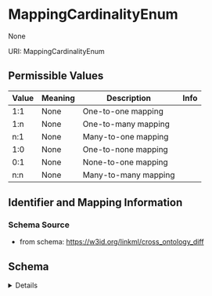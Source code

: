 # MappingCardinalityEnum

None

URI: MappingCardinalityEnum

## Permissible Values

| Value | Meaning | Description | Info |
| --- | --- | --- | --- |
| 1:1 | None | One-to-one mapping | |
| 1:n | None | One-to-many mapping | |
| n:1 | None | Many-to-one mapping | |
| 1:0 | None | One-to-none mapping | |
| 0:1 | None | None-to-one mapping | |
| n:n | None | Many-to-many mapping | |



## Identifier and Mapping Information







### Schema Source


* from schema: https://w3id.org/linkml/cross_ontology_diff




## Schema

<details>
```yaml
name: MappingCardinalityEnum
from_schema: https://w3id.org/linkml/cross_ontology_diff
exact_mappings:
- sssom:mapping_cardinality_enum
rank: 1000
permissible_values:
  '1:1':
    text: '1:1'
    description: One-to-one mapping
  1:n:
    text: 1:n
    description: One-to-many mapping
  n:1:
    text: n:1
    description: Many-to-one mapping
  '1:0':
    text: '1:0'
    description: One-to-none mapping
  0:1:
    text: 0:1
    description: None-to-one mapping
  n:n:
    text: n:n
    description: Many-to-many mapping

```
</details>
